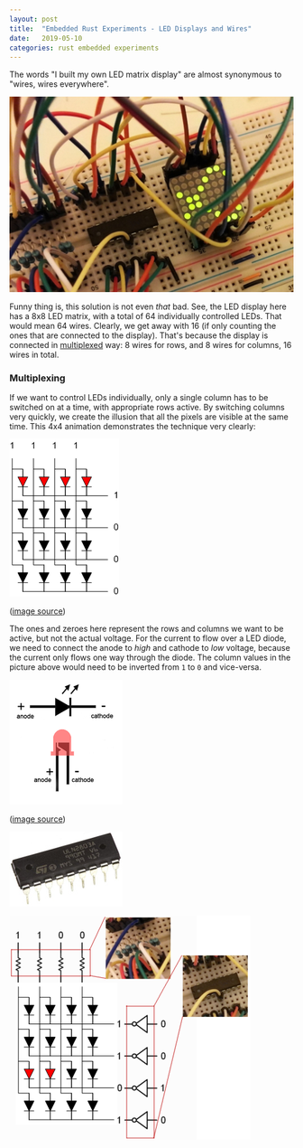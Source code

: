 ```yaml
---
layout: post
title:  "Embedded Rust Experiments - LED Displays and Wires"
date:   2019-05-10
categories: rust embedded experiments
---
```


The words "I built my own LED matrix display" are almost synonymous to "wires, wires everywhere".

![Single Matrix Wires](/images/mcu-0x/arduino-multiplex-display-zoom-1.jpg)

Funny thing is, this solution is not even _that_ bad. See, the LED display here
has a 8x8 LED matrix, with a total of 64 individually controlled LEDs. That would mean
64 wires. Clearly, we get away with 16 (if only counting the ones that are connected to the
display). That's because the display is connected in [multiplexed](https://en.wikipedia.org/wiki/Multiplexed_display)
way: 8 wires for rows, and 8 wires for columns, 16 wires in total.

### Multiplexing

If we want to control LEDs individually, only a single column has to be switched on at a
time, with appropriate rows active. By switching columns very quickly, we create
the illusion that all the pixels are visible at the same time. This 4x4 animation
demonstrates the technique very clearly:

![Multiplex 4x4 animation](/images/mcu-0x/multiplex.gif)

([image source](http://www.franksworkshop.com.au/Electronics/RGB/RGB.htm))

The ones and zeroes here represent the rows and columns we want to be active, but not the
actual voltage. For the current to flow over a LED diode, we need to connect the anode to 
_high_ and cathode to _low_ voltage, because the current only flows one way through the diode. 
The column values in the picture above would need to be inverted from `1` to `0` and vice-versa.

![LED pinout](/images/mcu-0x/led_pinout.png)

([image source](https://www.allaboutcircuits.com/tools/led-resistor-calculator/))

![ULN2803A](/images/mcu-0x/uln2803a.jpg)

![Multiplex with inverter and resistors](/images/mcu-0x/multiplex-full.png)